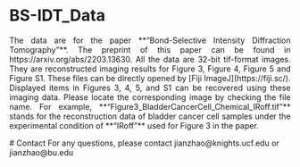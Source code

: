 # BS-IDT_Data
<p align="justify">
The data are for the paper **“Bond-Selective Intensity Diffraction Tomography”**. The preprint of this paper can be found in https://arxiv.org/abs/2203.13630. All the data are 32-bit tif-format images. They are reconstructed imaging results for Figure 3, Figure 4, Figure 5 and Figure S1. These files can be directly opened by [Fiji ImageJ](https://fiji.sc/). Displayed items in Figures 3, 4, 5, and S1 can be recovered using these imaging data. Please locate the corresponding image by checking the file name. For example, **“Figure3_BladderCancerCell_Chemical_IRoff.tif”** stands for the reconstruction data of bladder cancer cell samples under the experimental condition of **“IRoff”** used for Figure 3 in the paper. 
</p>
# Contact
For any questions, please contact jianzhao@knights.ucf.edu or jianzhao@bu.edu
